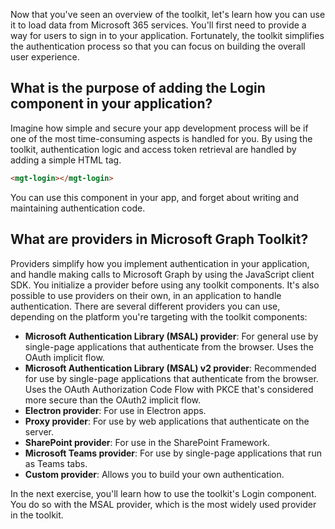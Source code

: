 Now that you've seen an overview of the toolkit, let's learn how you can use it to load data from Microsoft 365 services. You'll first need to provide a way for users to sign in to your application. Fortunately, the toolkit simplifies the authentication process so that you can focus on building the overall user experience.

## What is the purpose of adding the Login component in your application?

Imagine how simple and secure your app development process will be if one of the most time-consuming aspects is handled for you. By using the toolkit, authentication logic and access token retrieval are handled by adding a simple HTML tag.

```html
<mgt-login></mgt-login>
```

You can use this component in your app, and forget about writing and maintaining authentication code.

## What are providers in Microsoft Graph Toolkit?

Providers simplify how you implement authentication in your application, and handle making calls to Microsoft Graph by using the JavaScript client SDK. You initialize a provider before using any toolkit components. It's also possible to use providers on their own, in an application to handle authentication. There are several different providers you can use, depending on the platform you're targeting with the toolkit components:

- **Microsoft Authentication Library (MSAL) provider**: For general use by single-page applications that authenticate from the browser. Uses the OAuth implicit flow.
- **Microsoft Authentication Library (MSAL) v2 provider**: Recommended for use by single-page applications that authenticate from the browser. Uses the OAuth Authorization Code Flow with PKCE that's considered more secure than the OAuth2 implicit flow.
- **Electron provider**: For use in Electron apps.
- **Proxy provider**: For use by web applications that authenticate on the server.
- **SharePoint provider**: For use in the SharePoint Framework.
- **Microsoft Teams provider**: For use by single-page applications that run as Teams tabs.
- **Custom provider**: Allows you to build your own authentication.

In the next exercise, you'll learn how to use the toolkit's Login component. You do so with the MSAL provider, which is the most widely used provider in the toolkit.

